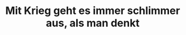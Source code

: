 ---
title: Mit Krieg geht es immer schlimmer aus, als man denkt
refer: Peter Kuras, Oma war dagegen, der Freitag Nr. 36, 9. September 2021, S. 17
tags: [journal, star]
---